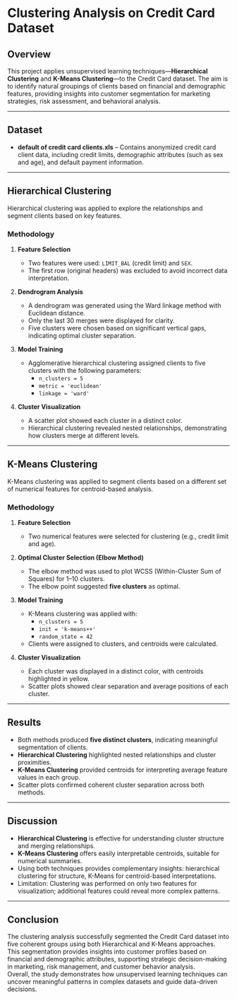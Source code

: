# Clustering Analysis on Credit Card Dataset

## Overview

This project applies unsupervised learning techniques—**Hierarchical Clustering** and **K-Means Clustering**—to the Credit Card dataset. The aim is to identify natural groupings of clients based on financial and demographic features, providing insights into customer segmentation for marketing strategies, risk assessment, and behavioral analysis.

---

## Dataset

- **default of credit card clients.xls** – Contains anonymized credit card client data, including credit limits, demographic attributes (such as sex and age), and default payment information.

---

## Hierarchical Clustering

Hierarchical clustering was applied to explore the relationships and segment clients based on key features.

### Methodology

1. **Feature Selection**  
   - Two features were used: `LIMIT_BAL` (credit limit) and `SEX`.  
   - The first row (original headers) was excluded to avoid incorrect data interpretation.

2. **Dendrogram Analysis**  
   - A dendrogram was generated using the Ward linkage method with Euclidean distance.  
   - Only the last 30 merges were displayed for clarity.  
   - Five clusters were chosen based on significant vertical gaps, indicating optimal cluster separation.

3. **Model Training**  
   - Agglomerative hierarchical clustering assigned clients to five clusters with the following parameters:  
     - `n_clusters = 5`  
     - `metric = 'euclidean'`  
     - `linkage = 'ward'`  

4. **Cluster Visualization**  
   - A scatter plot showed each cluster in a distinct color.  
   - Hierarchical clustering revealed nested relationships, demonstrating how clusters merge at different levels.

---

## K-Means Clustering

K-Means clustering was applied to segment clients based on a different set of numerical features for centroid-based analysis.

### Methodology

1. **Feature Selection**  
   - Two numerical features were selected for clustering (e.g., credit limit and age).  

2. **Optimal Cluster Selection (Elbow Method)**  
   - The elbow method was used to plot WCSS (Within-Cluster Sum of Squares) for 1–10 clusters.  
   - The elbow point suggested **five clusters** as optimal.

3. **Model Training**  
   - K-Means clustering was applied with:  
     - `n_clusters = 5`  
     - `init = 'k-means++'`  
     - `random_state = 42`  
   - Clients were assigned to clusters, and centroids were calculated.

4. **Cluster Visualization**  
   - Each cluster was displayed in a distinct color, with centroids highlighted in yellow.  
   - Scatter plots showed clear separation and average positions of each cluster.

---

## Results

- Both methods produced **five distinct clusters**, indicating meaningful segmentation of clients.  
- **Hierarchical Clustering** highlighted nested relationships and cluster proximities.  
- **K-Means Clustering** provided centroids for interpreting average feature values in each group.  
- Scatter plots confirmed coherent cluster separation across both methods.

---

## Discussion

- **Hierarchical Clustering** is effective for understanding cluster structure and merging relationships.  
- **K-Means Clustering** offers easily interpretable centroids, suitable for numerical summaries.  
- Using both techniques provides complementary insights: hierarchical clustering for structure, K-Means for centroid-based interpretations.  
- Limitation: Clustering was performed on only two features for visualization; additional features could reveal more complex patterns.

---

## Conclusion

The clustering analysis successfully segmented the Credit Card dataset into five coherent groups using both Hierarchical and K-Means approaches.  
This segmentation provides insights into customer profiles based on financial and demographic attributes, supporting strategic decision-making in marketing, risk management, and customer behavior analysis.  
Overall, the study demonstrates how unsupervised learning techniques can uncover meaningful patterns in complex datasets and guide data-driven decisions.
